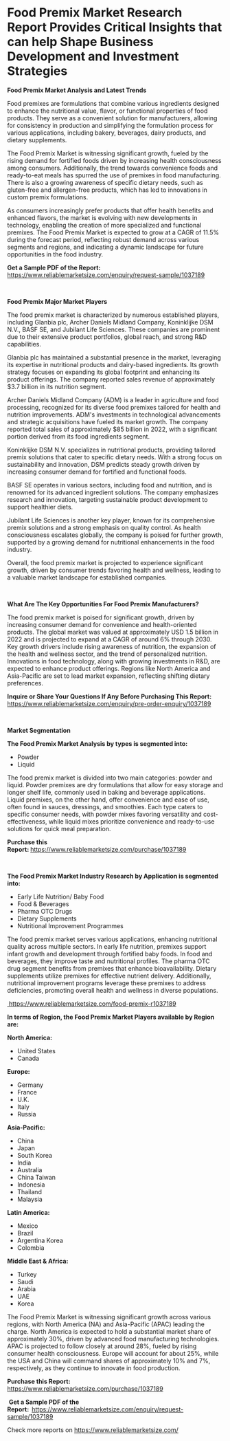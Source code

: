 <p><h1>Food Premix Market Research Report Provides Critical Insights that can help Shape Business Development and Investment Strategies</h1></p><p><strong>Food Premix Market Analysis and Latest Trends</strong></p>
<p><p>Food premixes are formulations that combine various ingredients designed to enhance the nutritional value, flavor, or functional properties of food products. They serve as a convenient solution for manufacturers, allowing for consistency in production and simplifying the formulation process for various applications, including bakery, beverages, dairy products, and dietary supplements. </p><p>The Food Premix Market is witnessing significant growth, fueled by the rising demand for fortified foods driven by increasing health consciousness among consumers. Additionally, the trend towards convenience foods and ready-to-eat meals has spurred the use of premixes in food manufacturing. There is also a growing awareness of specific dietary needs, such as gluten-free and allergen-free products, which has led to innovations in custom premix formulations.</p><p>As consumers increasingly prefer products that offer health benefits and enhanced flavors, the market is evolving with new developments in technology, enabling the creation of more specialized and functional premixes. The Food Premix Market is expected to grow at a CAGR of 11.5% during the forecast period, reflecting robust demand across various segments and regions, and indicating a dynamic landscape for future opportunities in the food industry.</p></p>
<p><strong>Get a Sample PDF of the Report:&nbsp;</strong> <a href="https://www.reliablemarketsize.com/enquiry/request-sample/1037189?utm_campaign=1898&utm_medium=2&utm_source=Github&utm_content=ia&utm_term=14022025&utm_id=food-premix">https://www.reliablemarketsize.com/enquiry/request-sample/1037189</a></p>
<p>&nbsp;</p>
<p><strong>Food Premix Major Market Players</strong></p>
<p><p>The food premix market is characterized by numerous established players, including Glanbia plc, Archer Daniels Midland Company, Koninklijke DSM N.V., BASF SE, and Jubilant Life Sciences. These companies are prominent due to their extensive product portfolios, global reach, and strong R&D capabilities.</p><p>Glanbia plc has maintained a substantial presence in the market, leveraging its expertise in nutritional products and dairy-based ingredients. Its growth strategy focuses on expanding its global footprint and enhancing its product offerings. The company reported sales revenue of approximately $3.7 billion in its nutrition segment.</p><p>Archer Daniels Midland Company (ADM) is a leader in agriculture and food processing, recognized for its diverse food premixes tailored for health and nutrition improvements. ADM's investments in technological advancements and strategic acquisitions have fueled its market growth. The company reported total sales of approximately $85 billion in 2022, with a significant portion derived from its food ingredients segment.</p><p>Koninklijke DSM N.V. specializes in nutritional products, providing tailored premix solutions that cater to specific dietary needs. With a strong focus on sustainability and innovation, DSM predicts steady growth driven by increasing consumer demand for fortified and functional foods.</p><p>BASF SE operates in various sectors, including food and nutrition, and is renowned for its advanced ingredient solutions. The company emphasizes research and innovation, targeting sustainable product development to support healthier diets.</p><p>Jubilant Life Sciences is another key player, known for its comprehensive premix solutions and a strong emphasis on quality control. As health consciousness escalates globally, the company is poised for further growth, supported by a growing demand for nutritional enhancements in the food industry.</p><p>Overall, the food premix market is projected to experience significant growth, driven by consumer trends favoring health and wellness, leading to a valuable market landscape for established companies.</p></p>
<p>&nbsp;</p>
<p><strong>What Are The Key Opportunities For Food Premix Manufacturers?</strong></p>
<p><p>The food premix market is poised for significant growth, driven by increasing consumer demand for convenience and health-oriented products. The global market was valued at approximately USD 1.5 billion in 2022 and is projected to expand at a CAGR of around 6% through 2030. Key growth drivers include rising awareness of nutrition, the expansion of the health and wellness sector, and the trend of personalized nutrition. Innovations in food technology, along with growing investments in R&D, are expected to enhance product offerings. Regions like North America and Asia-Pacific are set to lead market expansion, reflecting shifting dietary preferences.</p></p>
<p><strong>Inquire or Share Your Questions If Any Before Purchasing This Report:</strong> <a href="https://www.reliablemarketsize.com/enquiry/pre-order-enquiry/1037189?utm_campaign=1898&utm_medium=2&utm_source=Github&utm_content=ia&utm_term=14022025&utm_id=food-premix">https://www.reliablemarketsize.com/enquiry/pre-order-enquiry/1037189</a></p>
<p>&nbsp;</p>
<p><strong>Market Segmentation</strong></p>
<p><strong>The Food Premix Market Analysis by types is segmented into:</strong></p>
<p><ul><li>Powder</li><li>Liquid</li></ul></p>
<p><p>The food premix market is divided into two main categories: powder and liquid. Powder premixes are dry formulations that allow for easy storage and longer shelf life, commonly used in baking and beverage applications. Liquid premixes, on the other hand, offer convenience and ease of use, often found in sauces, dressings, and smoothies. Each type caters to specific consumer needs, with powder mixes favoring versatility and cost-effectiveness, while liquid mixes prioritize convenience and ready-to-use solutions for quick meal preparation.</p></p>
<p><strong>Purchase this Report:&nbsp;</strong><a href="https://www.reliablemarketsize.com/purchase/1037189?utm_campaign=1898&utm_medium=2&utm_source=Github&utm_content=ia&utm_term=14022025&utm_id=food-premix">https://www.reliablemarketsize.com/purchase/1037189</a></p>
<p>&nbsp;</p>
<p><strong>The Food Premix Market Industry Research by Application is segmented into:</strong></p>
<p><ul><li>Early Life Nutrition/ Baby Food</li><li>Food & Beverages</li><li>Pharma OTC Drugs</li><li>Dietary Supplements</li><li>Nutritional Improvement Programmes</li></ul></p>
<p><p>The food premix market serves various applications, enhancing nutritional quality across multiple sectors. In early life nutrition, premixes support infant growth and development through fortified baby foods. In food and beverages, they improve taste and nutritional profiles. The pharma OTC drug segment benefits from premixes that enhance bioavailability. Dietary supplements utilize premixes for effective nutrient delivery. Additionally, nutritional improvement programs leverage these premixes to address deficiencies, promoting overall health and wellness in diverse populations.</p></p>
<p><a href="https://www.reliablemarketsize.com/food-premix-r1037189?utm_campaign=1898&utm_medium=2&utm_source=Github&utm_content=ia&utm_term=14022025&utm_id=food-premix">&nbsp;https://www.reliablemarketsize.com/food-premix-r1037189</a></p>
<p><strong>In terms of Region, the Food Premix Market Players available by Region are:</strong></p>
<p>
    <p> <strong> North America: </strong>
        <ul>
            <li>United States</li>
            <li>Canada</li>
        </ul>
        </p> 
    <p> <strong> Europe: </strong>
        <ul>
            <li>Germany</li>
            <li>France</li>
            <li>U.K.</li>
            <li>Italy</li>
            <li>Russia</li>
        </ul>
        </p> 
    <p> <strong> Asia-Pacific: </strong>
        <ul>
            <li>China</li>
            <li>Japan</li>
            <li>South Korea</li>
            <li>India</li>
            <li>Australia</li>
            <li>China Taiwan</li>
            <li>Indonesia</li>
            <li>Thailand</li>
            <li>Malaysia</li>
        </ul>
        </p> 
    <p> <strong> Latin America: </strong>
        <ul>
            <li>Mexico</li>
            <li>Brazil</li>
            <li>Argentina Korea</li>
            <li>Colombia</li>
        </ul>
        </p> 
    <p> <strong> Middle East & Africa: </strong>
        <ul>
            <li>Turkey</li>
            <li>Saudi</li>
            <li>Arabia</li>
            <li>UAE</li>
            <li>Korea</li>
        </ul>
    </p>
    </p>
<p><p>The Food Premix Market is witnessing significant growth across various regions, with North America (NA) and Asia-Pacific (APAC) leading the charge. North America is expected to hold a substantial market share of approximately 30%, driven by advanced food manufacturing technologies. APAC is projected to follow closely at around 28%, fueled by rising consumer health consciousness. Europe will account for about 25%, while the USA and China will command shares of approximately 10% and 7%, respectively, as they continue to innovate in food production.</p></p>
<p><strong>Purchase this Report: </strong><a href="https://www.reliablemarketsize.com/purchase/1037189?utm_campaign=1898&utm_medium=2&utm_source=Github&utm_content=ia&utm_term=14022025&utm_id=food-premix">https://www.reliablemarketsize.com/purchase/1037189</a></p>
<p>&nbsp;<strong>Get a Sample PDF of the Report:&nbsp;&nbsp;</strong><a href="https://www.reliablemarketsize.com/enquiry/request-sample/1037189?utm_campaign=1898&utm_medium=2&utm_source=Github&utm_content=ia&utm_term=14022025&utm_id=food-premix">https://www.reliablemarketsize.com/enquiry/request-sample/1037189</a></p>
<p><strong></strong></p>
<p>Check more reports on <a href="https://www.reliablemarketsize.com/?utm_campaign=1898&utm_medium=2&utm_source=Github&utm_content=ia&utm_term=14022025&utm_id=food-premix">https://www.reliablemarketsize.com/</a></p>